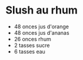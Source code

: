 # Slush au rhum

- 48 onces jus d'orange
- 48 onces jus d'ananas
- 26 onces rhum
- 2 tasses sucre
- 6 tasses eau
  